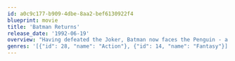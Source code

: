 ```yaml
---
id: a0c9c177-b909-4dbe-8aa2-bef6130922f4
blueprint: movie
title: 'Batman Returns'
release_date: '1992-06-19'
overview: "Having defeated the Joker, Batman now faces the Penguin - a warped and deformed individual who is intent on being accepted into Gotham society. Crooked businessman Max Schreck is coerced into helping him become Mayor of Gotham and they both attempt to expose Batman in a different light. Selina Kyle, Max's secretary, is thrown from the top of a building and is transformed into Catwoman - a mysterious figure who has the same personality disorder as Batman. Batman must attempt to clear his name, all the time deciding just what must be done with the Catwoman."
genres: '[{"id": 28, "name": "Action"}, {"id": 14, "name": "Fantasy"}]'
---
```

